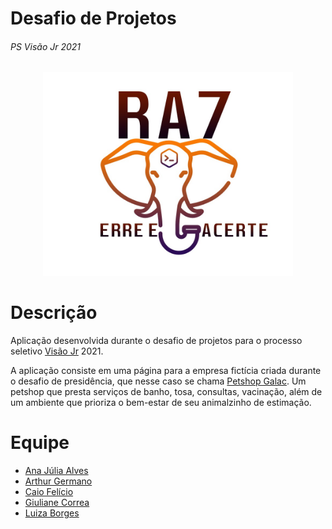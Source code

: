 # Desafio de Projetos

###### PS Visão Jr 2021

<center> <img src="./img/ra7.jpeg" alt="RA7" width="400"> </center>

# Descrição

Aplicação desenvolvida durante o desafio de projetos para o processo seletivo [Visão Jr](https://www.visaojr.com.br/) 2021.

A aplicação consiste em uma página para a empresa fictícia criada durante o desafio de presidência, que nesse caso se chama [Petshop Galac](http://petshop-galac.herokuapp.com/). Um petshop que presta serviços de banho, tosa, consultas, vacinação, além de um ambiente que prioriza o bem-estar de seu animalzinho de estimação.

# Equipe

* [Ana Júlia Alves](https://github.com/AnaJuliaAlvess)
* [Arthur Germano](https://github.com/germano-beep)
* [Caio Felício](https://github.com/caiofelicio)
* [Giuliane Correa](https://github.com/GiulianeEC)
* [Luiza Borges](https://github.com/lubpolita)

